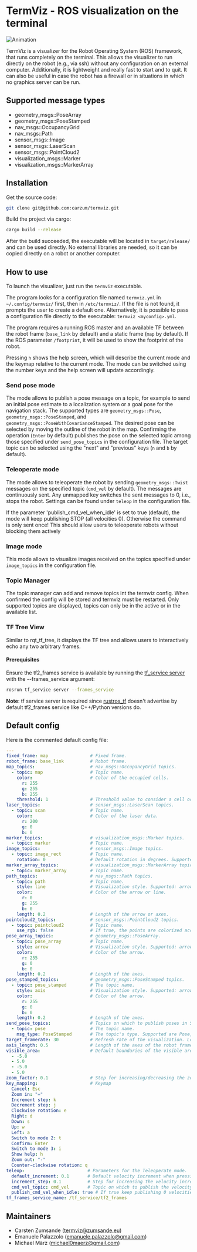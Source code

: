 # TermViz - ROS visualization on the terminal

![Animation](images/usage.gif)

TermViz is a visualizer for the Robot Operating System (ROS) framework, that runs completely on the terminal.
This allows the visualizer to run directly on the robot (e.g., via ssh) without any configuration on an external computer. Additionally, it is lightweight and really fast to start and to quit.
It can also be useful in case the robot has a firewall or in situations in which no graphics server can be run.
## Supported message types

- geometry_msgs::PoseArray
- geometry_msgs::PoseStamped
- nav_msgs::OccupancyGrid
- nav_msgs::Path
- sensor_msgs::Image
- sensor_msgs::LaserScan
- sensor_msgs::PointCloud2
- visualization_msgs::Marker
- visualization_msgs::MarkerArray

## Installation

Get the source code:
```bash
git clone git@github.com:carzum/termviz.git
```

Build the project via cargo:
```bash
cargo build --release
```

After the build succeeded, the executable will be located in `target/release/` and can be used directly. No external libraries are needed, so it can be copied directly on a robot or another computer.

## How to use

To launch the visualizer, just run the `termviz` executable.

The program looks for a configuration file named `termviz.yml` in `~/.config/termviz/` first, then in `/etc/termviz/`. If the file is not found, it prompts the user to create a default one. Alternatively, it is possible to pass a configuration file directly to the executable: `termviz <myconfig>.yml`.

The program requires a running ROS master and an available TF between the robot frame (`base_link` by default) and a static frame (`map` by default). If the ROS parameter `/footprint`, it will be used to show the footprint of the robot.

Pressing `h` shows the help screen, which will describe the current mode and the keymap relative to the current mode. The mode can be switched using the number keys and the help screen will update accordingly.

### Send pose mode

The mode allows to publish a pose message on a topic, for example to send an initial pose estimate to a localization system or a goal pose for the navigation stack. The supported types are `geometry_msgs::Pose`, `geometry_msgs::PoseStamped`, and `geometry_msgs::PoseWithCovarianceStamped`. The desired pose can be selected by moving the outline of the robot in the map. Confirming the operation (`Enter` by default) publishes the pose on the selected topic among those specified under `send_pose_topics` in the configuration file. The target topic can be selected using the "next" and "previous" keys (`n` and `b` by default).

### Teleoperate mode

The mode allows to teleoperate the robot by sending `geometry_msgs::Twist` messages on the specified topic (`cmd_vel` by default). The messages are continuously sent. Any unmapped key switches the sent messages to 0, i.e., stops the robot.
Settings can be found under `teleop` in the configuration file.

If the parameter 'publish_cmd_vel_when_idle' is set to true (default), the mode will keep publishing STOP (all velocities 0).
Otherwise the command is only sent once! This should allow users to teleoperate robots without blocking them actively

### Image mode

This mode allows to visualize images received on the topics specified under `image_topics` in the configuration file.

### Topic Manager

The topic manager can add and remove topics int the termviz config. When confirmed the config will be stored and termviz must be restarted.
Only supported topics are displayed, topics can only be in the active or in the available list.

### TF Tree View

Similar to rqt_tf_tree, it displays the TF tree and allows users to interactively echo any two arbitrary frames.

#### Prerequisites

Ensure the tf2_frames service is available by running the [tf_service server](https://github.com/magazino/tf_service) with the --frames_service argument:

```sh
rosrun tf_service server --frames_service
```
**Note**: tf service server is required since [rustros_tf](https://github.com/arjo129/rustros_tf) doesn't advertise by default tf2_frames service like C++/Python versions do.


## Default config

Here is the commented default config file:
```yaml
---
fixed_frame: map                # Fixed frame.
robot_frame: base_link          # Robot frame.
map_topics:                     # nav_msgs::OccupancyGrid topics.
  - topic: map                  # Topic name.
    color:                      # Color of the occupied cells.
      r: 255
      g: 255
      b: 255
    threshold: 1                # Threshold value to consider a cell occupied (cells containing a lower value are not visualized).
laser_topics:                   # sensor_msgs::LaserScan topics.
  - topic: scan                 # Topic name.
    color:                      # Color of the laser data.
      r: 200
      g: 0
      b: 0
marker_topics:                  # visualization_msgs::Marker topics.
  - topic: marker               # Topic name.
image_topics:                   # sensor_msgs::Image topics.
  - topic: image_rect           # Topic name.
    rotation: 0                 # Default rotation in degrees. Supported angles: 0, 90, 180, 270.
marker_array_topics:            # visualization_msgs::MarkerArray topics.
  - topic: marker_array         # Topic name.
path_topics:                    # nav_msgs::Path topics.
  - topic: path                 # Topic name.
    style: line                 # Visualization style. Supported: arrow, axis, line.
    color:                      # Color of the arrow or line.
      r: 0
      g: 255
      b: 0
    length: 0.2                 # Length of the arrow or axes.
pointcloud2_topics:             # sensor_msgs::PointCloud2 topics.
  - topic: pointcloud2          # Topic name.
    use_rgb: false              # If true, the points are colorized according to their RGB values. If false, they are colorized according to their height, i.e., their z coordinate in the static frame.
pose_array_topics:              # geometry_msgs::PoseArray.
  - topic: pose_array           # Topic name.
    style: arrow                # Visualization style. Supported: arrow, axis.
    color:                      # Color of the arrow.
      r: 255
      g: 0
      b: 0
    length: 0.2                 # Length of the axes.
pose_stamped_topics:            # geometry_msgs::PoseStamped topics.
  - topic: pose_stamped         # The topic name.
    style: axis                 # Visualization style. Supported: arrow, axis.
    color:                      # Color of the arrow.
      r: 255
      g: 0
      b: 0
    length: 0.2                 # Length of the axes.
send_pose_topics:               # Topics on which to publish poses in Send Pose mode.
  - topic: pose                 # The topic name.
    msg_type: PoseStamped       # The topic's type. Supported are Pose, PoseStamped and PoseWithCovarianceStamped.
target_framerate: 30            # Refresh rate of the visualization. Lower this if the ssh connection is slow.
axis_length: 0.5                # Length of the axes of the robot frame
visible_area:                   # Default boundaries of the visible areas. Determines the initial level of zoom.
  - -5.0
  - 5.0
  - -5.0
  - 5.0
zoom_factor: 0.1                # Step for increasing/decreasing the zoom.
key_mapping:                    # Keymap
  Cancel: Esc
  Zoom in: "="
  Increment step: k
  Decrement step: j
  Clockwise rotation: e
  Right: d
  Down: s
  Up: w
  Left: a
  Switch to mode 2: t
  Confirm: Enter
  Switch to mode 3: i
  Show help: h
  Zoom out: "-"
  Counter-clockwise rotation: q
teleop:                        # Parameters for the Teleoperate mode.
  default_increment: 0.1       # Default velocity increment when pressing a key.
  increment_step: 0.1          # Step for increasing the velocity increment.
  cmd_vel_topic: cmd_vel       # Topic on which to publish the velocity commands.
  publish_cmd_vel_when_idle: true # If true keep publishing 0 velocities, only publish once otherwise
tf_frames_service_name: /tf_service/tf2_frames
```

## Maintainers

- Carsten Zumsande (termviz@zumsande.eu)
- Emanuele Palazzolo (emanuele.palazzolo@gmail.com)
- Michael März (michael0maerz@gmail.com)
